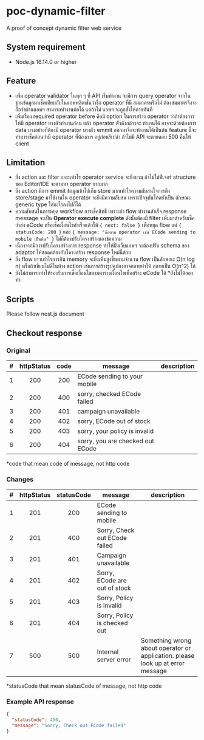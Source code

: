 # poc-dynamic-filter

A proof of concept dynamic filter web service

## System requirement

- Node.js 16.14.0 or higher

## Feature

- เพิ่ม operator validator ในทุก ๆ ที่ API เริ่มทำงาน จะมีการ query operator จากในฐานข้อมูลมาเช็คเทียบกับในแอพพลิเคชั่นว่าชื่อ operator ที่มี
  สมมาตรหรือไม่ ต้องสมมาตรจึงจะถือว่าผ่านแอพฯ สามารถทำงานต่อได้ แต่ถ้าไม่ แอพฯ จะถูกสั่งให้ตายทันที
- เพิ่มเรื่อง required operator before คือมี option ในการสร้าง operator ว่าถ้าต้องการให้มี operator บางตัวทำงานก่อน แล้ว operator ตัวดังกล่าวจะ
  ทำงานได้ อาจจะด้วยต้องการ data บางอย่างที่ต้องมี operator บางตัว emmit ออกมาจึงจะทำงานได้เป็นต้น feature นี้จะทำการเช็คก่อนว่ามี operator ที่ต้องการ
  อยู่ก่อนรึเปล่า ถ้าไม่มี API จะตายตอบ 500 คืนให้ client

## Limitation

- ยิ่ง action และ filter เยอะเท่าไร operator service จะยิ่งบวม ถ้าไม่ใช่ฟีเจอร์ structure ของ Editor/IDE จะตามหา operator ยากมาก
- ยิ่ง action มีการ emmit ข้อมูลเข้าไปเก็บ store มากเท่าไรความสับสนใจการดึง store/stage มาใช้งานใน operator จะยิ่งมีความสับสน เพราะปัจจุบันโค้ดยังเป็น
  ลักษณะ generic type ใส่อะไรลงไปก็ได้
- ความสับสนในการหยุด workflow การเช็คสิทธิ์ เพราะถ้า flow ทำงานสำเร็จ response message จะเป็น __Operator execute complete__ ดังนั้นต้องมี
  filter เพิ่มมาสำหรับเช็คว่าส่ง eCode หรือเช็คเงื่อนไขสำเร็จแล้วให้ `{ next: false }` เพื่อหยุด flow แต่ `{ statusCode: 200 }` และ
  `{ message: "ล้อตาม operator เช่น ECode sending to mobile เป็นต้น" }` ไม่ก็ต้องปรับโครงสร้างของข้อความ
- เนื่องจากมีการปรับโครงสร้างการ response ทำให้ฝั่งเว็บแอพฯ จะต้องปรับ schema ของ adaptor ให้สอดคล้องกับโครงสร้าง response ใหม่นี้ด้วย
- ยิ่ง flow ยาวเท่าไรการกิน memory จะยิ่งเพิ่มสูงขึ้นตามจำนวน flow เป็นลักษณะ O(n log n) หรือถ้าเขียนไม่ดีในบ้าง action เช่นการสร้างรูปคูปองอาจกลายทำให้
  กลายเป็น O(n^2) ได้
- ยังไม่สามารถทำให้รองรับการเช็คเงื่อนไขตามตารางเงื่อนไขเพื่อสร้าง eCode ได้ *ยังไม่ได้ลองทำ

## Scripts

Please follow nest.js document

## Checkout response

### Original

|  #  | httpStatus | code | message                          | description |
|:---:|:----------:|:----:|----------------------------------|-------------|
|  1  |    200     | 200  | ECode sending to your mobile     |             |
|  2  |    200     | 400  | sorry, checked ECode failed      |             |
|  3  |    200     | 401  | campaign unavailable             |             |
|  4  |    200     | 402  | sorry, ECode out of stock        |             |
|  5  |    200     | 403  | sorry, your policy is invalid    |             |
|  6  |    200     | 404  | sorry, you are checked out ECode |             |

*code that mean code of message, not http code

### Changes

|  #  | httpStatus | statusCode | message                       | description                                                                    |
|:---:|:----------:|:----------:|-------------------------------|--------------------------------------------------------------------------------|
|  1  |    201     |    200     | ECode sending to mobile       |                                                                                |
|  2  |    201     |    400     | Sorry, Check out ECode failed |                                                                                |
|  3  |    201     |    401     | Campaign unavailable          |                                                                                |
|  4  |    201     |    402     | Sorry, ECode are out of stock |                                                                                |
|  5  |    201     |    403     | Sorry, Policy is invalid      |                                                                                |
|  6  |    201     |    404     | Sorry, Policy is checked out  |                                                                                |
|  7  |    500     |    500     | Internal server error         | Something wrong about operator or application. please look up at error message |

*statusCode that mean statusCode of message, not http code

### Example API response

```json
{
  "statusCode": 400,
  "message": "Sorry, Check out ECode failed"
}
```
